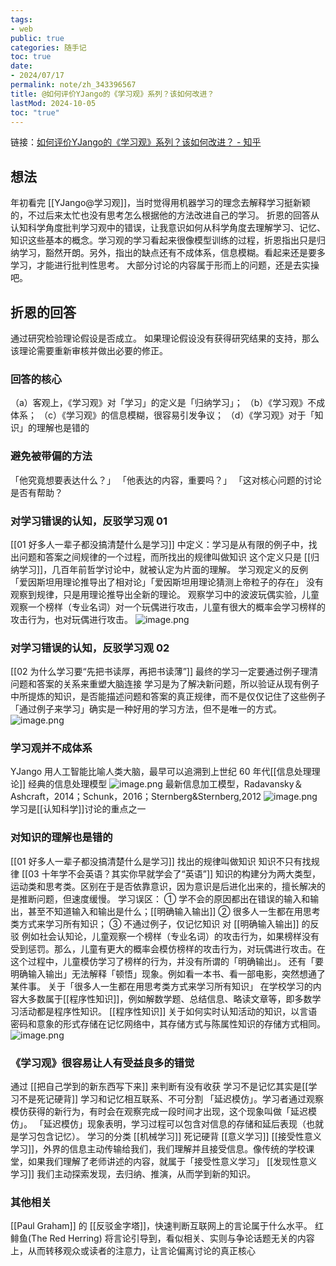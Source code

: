 ```yaml
---
tags:
- web
public: true
categories: 随手记
toc: true
date:
- 2024/07/17
permalink: note/zh_343396567
title: @如何评价YJango的《学习观》系列？该如何改进？
lastMod: 2024-10-05
toc: "true"
---
```


链接：[如何评价YJango的《学习观》系列？该如何改进？ - 知乎](https://www.zhihu.com/question/343396567)
<!--more-->
## 想法

年初看完 [[YJango@学习观]]，当时觉得用机器学习的理念去解释学习挺新颖的，不过后来太忙也没有思考怎么根据他的方法改进自己的学习。
折恩的回答从认知科学角度批判学习观中的错误，让我意识如何从科学角度去理解学习、记忆、知识这些基本的概念。学习观的学习看起来很像模型训练的过程，折恩指出只是归纳学习，豁然开朗。另外，指出的缺点还有不成体系，信息模糊。看起来还是要多学习，才能进行批判性思考。
大部分讨论的内容属于形而上的问题，还是去实操吧。
## 折恩的回答
通过研究检验理论假设是否成立。
如果理论假设没有获得研究结果的支持，那么该理论需要重新审核并做出必要的修正。
### 回答的核心
（a）客观上，《学习观》对「学习」的定义是「归纳学习」；
（b）《学习观》不成体系；
（c）《学习观》的信息模糊，很容易引发争议；
（d）《学习观》对于「知识」的理解也是错的
### 避免被带偏的方法
「他究竟想要表达什么？」
「他表达的内容，重要吗？」
「这对核心问题的讨论是否有帮助？
### 对学习错误的认知，反驳学习观 01
[[01 好多人一辈子都没搞清楚什么是学习]] 中定义：学习是从有限的例子中，找出问题和答案之间规律的一个过程，而所找出的规律叫做知识
这个定义只是 [[归纳学习]]，几百年前哲学讨论中，就被认定为片面的理解。
学习观定义的反例
「爱因斯坦用理论推导出了相对论」「爱因斯坦用理论猜测上帝粒子的存在」
没有观察到规律，只是用理论推导出全新的理论。
观察学习中的波波玩偶实验，儿童观察一个榜样（专业名词）对一个玩偶进行攻击，儿童有很大的概率会学习榜样的攻击行为，也对玩偶进行攻击。
![image.png](/assets/image_1721487181094_0.png)
### 对学习错误的认知，反驳学习观 02
[[02 为什么学习要“先把书读厚，再把书读薄”]]
最终的学习一定要通过例子理清问题和答案的关系来重塑大脑连接
学习是为了解决新问题，所以验证从现有例子中所提炼的知识，是否能描述问题和答案的真正规律，而不是仅仅记住了这些例子
「通过例子来学习」确实是一种好用的学习方法，但不是唯一的方式。
![image.png](/assets/image_1721487253733_0.png)
### 学习观并不成体系
YJango 用人工智能比喻人类大脑，最早可以追溯到上世纪 60 年代[[信息处理理论]]
经典的信息处理模型
![image.png](/assets/image_1721487483084_0.png)
最新信息加工模型，Radavansky＆Ashcraft，2014；Schunk，2016；Sternberg&Sternberg,2012
![image.png](/assets/image_1721487520468_0.png)
学习是[[认知科学]]讨论的重点之一
### 对知识的理解也是错的
[[01 好多人一辈子都没搞清楚什么是学习]] 找出的规律叫做知识
知识不只有找规律
[[03 十年学不会英语？其实你早就学会了“英语”]]
知识的构建分为两大类型，运动类和思考类。区别在于是否依靠意识，因为意识是后进化出来的，擅长解决的是推断问题，但速度缓慢。
学习误区：
① 学不会的原因都出在错误的输入和输出，甚至不知道输入和输出是什么；[[明确输入输出]]
② 很多人一生都在用思考类方式来学习所有知识；
③ 不通过例子，仅记忆知识
对 [[明确输入输出]] 的反驳
例如社会认知论，儿童观察一个榜样（专业名词）的攻击行为，如果榜样没有受到惩罚。那么，儿童有更大的概率会模仿榜样的攻击行为，对玩偶进行攻击。在这个过程中，儿童模仿学习了榜样的行为，并没有所谓的「明确输出」。
还有「要明确输入输出」无法解释「顿悟」现象。例如看一本书、看一部电影，突然想通了某件事。
关于「很多人一生都在用思考类方式来学习所有知识」
在学校学习的内容大多数属于[[程序性知识]]，例如解数学题、总结信息、略读文章等，即多数学习活动都是程序性知识。
[[程序性知识]] 关于如何实时认知活动的知识，以言语密码和意象的形式存储在记忆网络中，其存储方式与陈属性知识的存储方式相同。
![image.png](/assets/image_1721489143921_0.png)
### 《学习观》很容易让人有受益良多的错觉
通过 [[把自己学到的新东西写下来]] 来判断有没有收获
学习不是记忆其实是[[学习不是死记硬背]]
学习和记忆相互联系、不可分割
「延迟模仿」。学习者通过观察模仿获得的新行为，有时会在观察完成一段时间才出现，这个现象叫做「延迟模仿」。
「延迟模仿」现象表明，学习过程可以包含对信息的存储和延后表现（也就是学习包含记忆）。
学习的分类
[[机械学习]] 死记硬背
[[意义学习]]
[[接受性意义学习]]，外界的信息主动传输给我们，我们理解并且接受信息。像传统的学校课堂，如果我们理解了老师讲述的内容，就属于「接受性意义学习」
[[发现性意义学习]] 我们主动探索发现，去归纳、推演，从而学到新的知识。
### 其他相关
[[Paul Graham]] 的 [[反驳金字塔]]，快速判断互联网上的言论属于什么水平。
红鲱鱼(The Red Herring)
将言论引导到，看似相关、实则与争论话题无关的内容上，从而转移观众或读者的注意力，让言论偏离讨论的真正核心